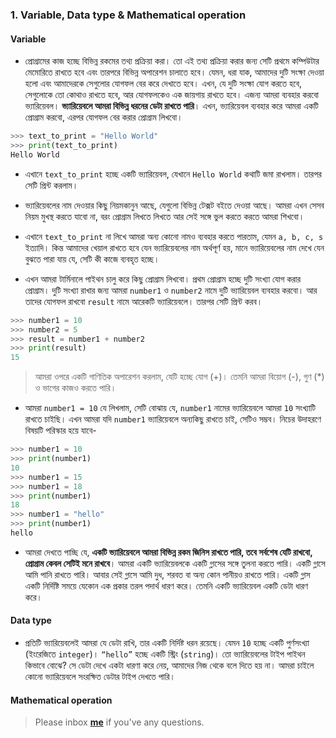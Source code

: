 ### 1. Variable, Data type & Mathematical operation


#### Variable

* প্রোগ্রামের কাজ হচ্ছে বিভিন্ন রকমের তথ্য প্রক্রিয়া করা। তো এই তথ্য প্রক্রিয়া করার জন্য সেটি প্রথমে কম্পিউটার মেমোরিতে রাখতে হবে এবং তারপরে বিভিন্ন অপারেশন চালাতে হবে। যেমন, ধরা যাক, আমাদের দুটি সংক্ষা দেওয়া হলো এবং আমাদেরকে সেগুলোর যোগফল বের করে দেখাতে হবে। এখন, যে দুটি সংক্ষা যোগ করতে হবে, সেগুলোকে তো কোথাও রাখতে হবে, আর যোগফলকেও এক জায়গায় রাখতে হবে। এজন্য আমরা ব্যবহার করবো ভ্যারিয়েবল। **ভ্যারিয়েবলে আমরা বিভিন্ন ধরনের ডেটা রাখতে পারি**। এখন, ভ্যারিয়েবল ব্যবহার করে আমরা একটি প্রোগ্রাম করবো, এরপর যোগফল বের করার প্রোগ্রাম লিখবো। 

```python
>>> text_to_print = "Hello World"
>>> print(text_to_print)
Hello World
```

* এখানে `text_to_print` হচ্ছে একটি ভ্যারিয়েবল, যেখানে `Hello World` কথাটি জমা রাখলাম। তারপর সেটি প্রিন্ট করলাম।

* ভ্যারিয়েবলের নাম দেওয়ার কিছু নিয়মকানুন আছে, 	যেগুলো বিভিন্ন টেক্সট বইতে দেওয়া আছে। আমরা এখন সেসব নিয়ম মুখস্থ করতে যাবো না, বরং প্রোগ্রাম লিখতে লিখতে আর সেই সঙ্গে ভুল করতে করতে আমরা শিখবো।

* এখানে `text_to_print` না লিখে আমরা অন্য কোনো নামও ব্যবহার করতে পারতাম, যেমন `a, b, c, s` ইত্যাদি। কিন্ত আমাদের খেয়াল রাখতে হবে যেন ভ্যারিয়েবলের নাম অর্থপূর্ণ হয়, মানে ভ্যারিয়েবলের নাম দেখে যেন বুঝতে পারা যায় যে, সেটি কী কাজে ব্যবহৃত হচ্ছে।

* এখন আমরা টার্মিনালে পাইথন চালু করে কিছু প্রোগ্রাম লিখবো। প্রথম প্রোগ্রাম হচ্ছে দুটি সংখ্যা যোগ করার প্রোগ্রাম। দুটি সংখ্যা রাখার জন্য আমরা `number1`  ও `number2` নামে দুটি ভ্যারিয়েবল ব্যবহার করবো। আর তাদের যোগফল রাখবো `result` নামে আরেকটি ভ্যারিয়েবলে। তারপর সেটি প্রিন্ট করব।

```python
>>> number1 = 10
>>> number2 = 5
>>> result = number1 + number2
>>> print(result)
15
```

> আমরা ওপরে একটি গাণিতিক অপারেশন করলাম, যেটি হচ্ছে যোগ (+)। তেমনি আমরা বিয়োগ (-), গুণ (*) ও ভাগের কাজও করতে পারি।


* আমরা `number1 = 10` যে লিখলাম, সেটি বোঝায় যে, `number1` নামের ভ্যারিয়েবলে আমরা `10` সংখ্যাটি রাখতে চাইছি। এখন আমরা যদি `number1` ভ্যারিয়েবলে অন্যকিছু রাখতে চাই, সেটিও সম্ভব। নিচের উদাহরণে বিষয়টি পরিস্কার হয়ে যাবে-

```python
>>> number1 = 10
>>> print(number1)
10
>>> number1 = 15
>>> number1 = 18
>>> print(number1)
18
>>> number1 = "hello"
>>> print(number1)
hello
```

* আমরা দেখতে পাচ্ছি যে, **একটি ভ্যারিয়েবলে আমরা বিভিন্ন রকম জিনিস রাখতে পারি, তবে সর্বশেষ যেটি রাখবো, প্রোগ্রাম কেবল সেটিই মনে রাখবে**। আমরা একটি ভ্যারিয়েবলকে একটি গ্লাসের সঙ্গে তুলনা করতে পারি। একটি গ্লাসে আমি পানি রাখতে পারি। আবার সেই গ্লাসে আমি দুধ, শরবত বা অন্য কোন পানীয়ও রাখতে পারি। একটি গ্লাস একটি নির্দিষ্টি সময়ে যেকোন এক প্রকার তরল পদার্থ ধারণ করে। তেমনি একটি ভ্যারিয়েবল একটি ডেটা ধারণ করে। 

#### Data type

* প্রতিটি ভ্যারিয়েবলেই আমরা যে ডেটা রাখি, তার একটি নির্দিষ্ট ধরন রয়েছে। যেমন `10` হচ্ছে একটি পুর্ণসংখ্যা (ইংরেজিতে `integer`)। `“hello”` হচ্ছে একটি স্ট্রিং (`string`)। তো ভ্যারিয়েবলের টাইপ পাইথন কিভাবে বোঝে? সে ডেটা দেখে একটা ধারণা করে নেয়, আমাদের নিজ থেকে বলে দিতে হয় না। আমরা চাইলে কোনো ভ্যারিয়েবলে সংরক্ষিত ডেটার টাইপ দেখতে পারি। 



#### Mathematical operation


> Please inbox **[me](https://www.facebook.com/shoriot)** if you've any questions.